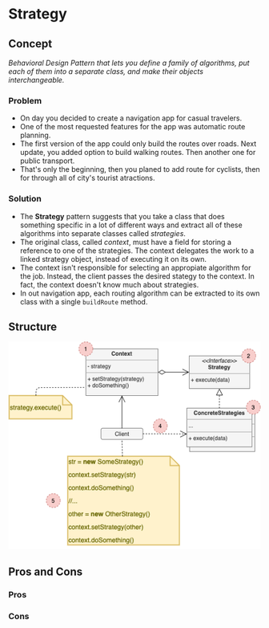 # Strategy

## Concept

_Behavioral Design Pattern that lets you define a family of algorithms, put each of them into a separate class, and make their objects interchangeable._

### Problem

* On day you decided to create a navigation app for casual travelers.
* One of the most requested features for the app was automatic route planning.
* The first version of the app could only build the routes over roads. Next update, you added option to build walking routes. Then another one for public transport.
* That's only the beginning, then you planed to add route for cyclists, then for through all of city's tourist atractions.

### Solution

* The **Strategy** pattern suggests that you take a class that does something specific in a lot of different ways and extract all of these algorithms into separate classes called *strategies*.
* The original class, called *context*, must have a field for storing a reference to one of the strategies. The context delegates the work to a linked strategy object, instead of executing it on its own.
* The context isn't responsible for selecting an appropiate algorithm for the job. Instead, the client passes the desired stategy to the context. In fact, the context doesn't know much about strategies.
* In out navigation app, each routing algorithm can be extracted to its own class with a single `buildRoute` method.

## Structure

![Strategy Structure](structure.png)

## Pros and Cons

### Pros

### Cons
